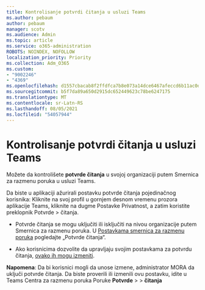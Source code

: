 ```yaml
---
title: Kontrolisanje potvrdi čitanja u usluzi Teams
ms.author: pebaum
author: pebaum
manager: scotv
ms.audience: Admin
ms.topic: article
ms.service: o365-administration
ROBOTS: NOINDEX, NOFOLLOW
localization_priority: Priority
ms.collection: Adm_O365
ms.custom:
- "9002246"
- "4369"
ms.openlocfilehash: d1557cbacab8f2ffdfca7b8e073a14dce6467afeccd6b11ac0da3ce556e1fa3f
ms.sourcegitcommit: b5f7da89a650d2915dc652449623c78be6247175
ms.translationtype: MT
ms.contentlocale: sr-Latn-RS
ms.lasthandoff: 08/05/2021
ms.locfileid: "54057944"
---
```

# <a name="controlling-read-receipts-in-teams"></a>Kontrolisanje potvrdi čitanja u usluzi Teams

Možete da kontrolišete **potvrde čitanja** u svojoj organizaciji putem Smernica za razmenu poruka u usluzi Teams.

Da biste u aplikaciji ažurirali postavku potvrde čitanja pojedinačnog korisnika: Kliknite na svoj profil u gornjem desnom vremenu prozora aplikacije Teams, kliknite na dugme Postavke Privatnost, a zatim koristite preklopnik Potvrde  >   čitanja. 

- Potvrde čitanja se mogu uključiti ili isključiti na nivou organizacije putem Smernica za razmenu poruka. U [Postavkama smernica za razmenu poruka](https://docs.microsoft.com/microsoftteams/messaging-policies-in-teams#messaging-policy-settings) pogledajte „Potvrde čitanja“.

- Ako korisnicima dozvolite da upravljaju svojim postavkama za potvrdu čitanja, [ovako ih mogu izmeniti](https://docs.microsoft.com/microsoftteams/messaging-policies-in-teams#messaging-policy-settings). 

**Napomena**: Da bi korisnici mogli da unose izmene, administrator MORA da uključi potvrde čitanja. Da biste proverili ili izmenili ovu postavku, idite u Teams Centra za razmenu poruka Poruke **Potvrde** >    >  **čitanja**
